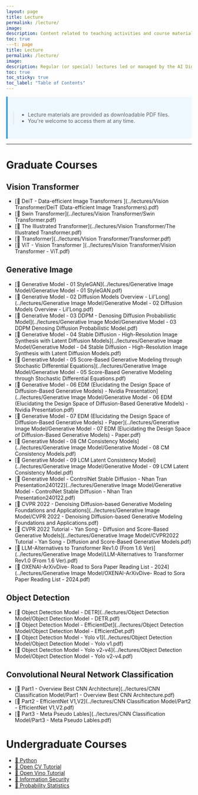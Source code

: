 ```yaml
---
layout: page
title: Lecture
permalink: /lecture/
image: 
description: Content related to teaching activities and course materials from AI Digital Twin Lab, Dong-A University of Korea
toc: true
---t: page
title: Lecture
permalink: /lecture/
image: 
description: Regular (or special) lectures led or managed by the AI Digital Twin Lab, Dong-A University of Korea
toc: true
toc_sticky: true
toc_label: "Table of Contents"
---
```


<div style="border-left: 4px solid #3498db; padding: 10px; background-color: #f0f8ff;">
    <blockquote style="text-align: left; margin: 30px 5px;">
        <ul>
            <li>Lecture materials are provided as downloadable PDF files.</li>
            <li>You're welcome to access them at any time.</li>
        </ul>
    </blockquote>
</div>

---

<!-- Start Graduate Course -->

# Graduate Courses

## Vision Transformer
- [📄 DeiT - Data-efficient Image Transformers ](../lectures/Vision Transformer/DeiT (Data-efficient Image Transformers).pdf)
- [📄 Swin Transformer](../lectures/Vision Transformer/Swin Transformer.pdf)
- [📄 The Illustrated Transformer](../lectures/Vision Transformer/The Illustrated Transformer.pdf)
- [📄 Transformer](../lectures/Vision Transformer/Transformer.pdf)
- [📄 ViT - Vision Transformer ](../lectures/Vision Transformer/Vision Transformer - ViT.pdf)

## Generative Image
- [📄 Generative Model - 01 StyleGAN](../lectures/Generative Image Model/Generative Model - 01 StyleGAN.pdf)
- [📄 Generative Model - 02 Diffusion Models Overview - Lil'Long](../lectures/Generative Image Model/Generative Model - 02 Diffusion Models Overview - Lil'Long.pdf)
- [📄 Generative Model - 03 DDPM - Denosing Diffusion Probabilistic Model](../lectures/Generative Image Model/Generative Model - 03 DDPM Denosing Diffusion Probabilistic Model.pdf)
- [📄 Generative Model - 04 Stable Diffusion - High-Resolution Image Synthesis with Latent Diffusion Models](../lectures/Generative Image Model/Generative Model - 04 Stable Diffusion - High-Resolution Image Synthesis with Latent Diffusion Models.pdf)
- [📄 Generative Model - 05 Score-Based Generative Modeling through Stochastic Differential Equations](../lectures/Generative Image Model/Generative Model - 05 Score-Based Generative Modeling through Stochastic Differential Equations.pdf)
- [📄 Generative Model - 06 EDM (Elucidating the Design Space of Diffusion-Based Generative Models) - Nvidia Presentation](../lectures/Generative Image Model/Generative Model - 06 EDM (Elucidating the Design Space of Diffusion-Based Generative Models) - Nvidia Presentation.pdf)
- [📄 Generative Model - 07 EDM (Elucidating the Design Space of Diffusion-Based Generative Models) - Paper](../lectures/Generative Image Model/Generative Model - 07 EDM (Elucidating the Design Space of Diffusion-Based Generative Models) - Paper.pdf)
- [📄 Generative Model - 08 CM Consistency Models](../lectures/Generative Image Model/Generative Model - 08 CM Consistency Models.pdf)
- [📄 Generative Model - 09 LCM Latent Consistency Model](../lectures/Generative Image Model/Generative Model - 09 LCM Latent Consistency Model.pdf)
- [📄 Generative Model - ControlNet Stable Diffusion - Nhan Tran Presentation240122](../lectures/Generative Image Model/Generative Model - ControlNet Stable Diffusion - Nhan Tran Presentation240122.pdf)
- [📄 CVPR 2022 - Denoising Diffusion-based Generative Modeling Foundations and Applications](../lectures/Generative Image Model/CVPR 2022 - Denoising Diffusion-based Generative Modeling Foundations and Applications.pdf)
- [📄 CVPR 2022 Tutorial - Yan Song - Diffusion and Score-Based Generative Models](../lectures/Generative Image Model/CVPR2022 Tutorial - Yan Song - Diffusion and Score-Based Generative Models.pdf)
- [📄 LLM-Alternatives to Transformer Rev1.0 (From 1.6 Ver)](../lectures/Generative Image Model/LLM-Alternatives to Transformer Rev1.0 (From 1.6 Ver).pdf)
- [📄 OXENAI-ArXivDive- Road to Sora Paper Reading List - 2024](../lectures/Generative Image Model/OXENAI-ArXivDive- Road to Sora Paper Reading List - 2024.pdf)

## Object Detection
- [📄 Object Detection Model - DETR](../lectures/Object Detection Model/Object Detection Model - DETR.pdf)
- [📄 Object Detection Model - EfficientDet](../lectures/Object Detection Model/Object Detection Model - EfficientDet.pdf)
- [📄 Object Detection Model - Yolo v1](../lectures/Object Detection Model/Object Detection Model - Yolo v1.pdf)
- [📄 Object Detection Model - Yolo v2-v4](../lectures/Object Detection Model/Object Detection Model - Yolo v2-v4.pdf)

## Convolutional Neural Network Classification
- [📄 Part1 - Overview Best CNN Architecture](../lectures/CNN Classification Model/Part1 - Overview Best CNN Architecture.pdf)
- [📄 Part2 - EfficientNet V1,V2](../lectures/CNN Classification Model/Part2 - EfficientNet V1,V2.pdf)
- [📄 Part3 - Meta Pseudo Lables](../lectures/CNN Classification Model/Part3 - Meta Pseudo Lables.pdf)

<!-- End Graduate Course -->

<!-- Start UnderGraduate Course -->

# Undergraduate Courses

- [📄 Python](https://github.com/SukHwanLee/Python-Lecture)
- [📄 Open CV Tutorial](https://github.com/SukHwanLee/OpenCV-Tutorial)
- [📄 Open Vino Tutorial](https://github.com/SukHwanLee/OpenVINO-Tutorial)
- [📄 Information Security](https://github.com/SukHwanLee/Information_Security_Lecture)
- [📄 Probability Statistics](https://github.com/SukHwanLee/Probability-Statistics)

<!-- End UnderGraduate Course -->